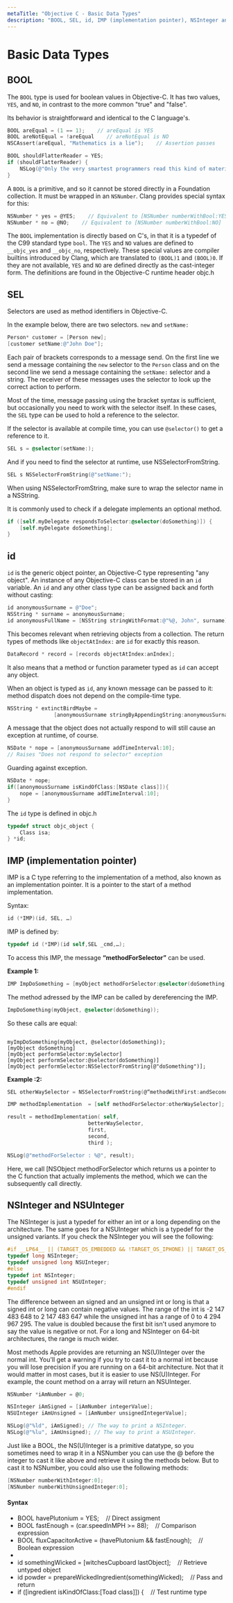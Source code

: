 ```yaml
---
metaTitle: "Objective C - Basic Data Types"
description: "BOOL, SEL, id, IMP (implementation pointer), NSInteger and NSUInteger"
---
```


# Basic Data Types




## BOOL


The `BOOL` type is used for boolean values in Objective-C. It has two values, `YES`, and `NO`, in contrast to the more common "true" and "false".

Its behavior is straightforward and identical to the C language's.

```objectivec
BOOL areEqual = (1 == 1);    // areEqual is YES
BOOL areNotEqual = !areEqual    // areNotEqual is NO
NSCAssert(areEqual, "Mathematics is a lie");    // Assertion passes

BOOL shouldFlatterReader = YES;
if (shouldFlatterReader) {
    NSLog(@"Only the very smartest programmers read this kind of material.");
}

```

A `BOOL` is a primitive, and so it cannot be stored directly in a Foundation collection. It must be wrapped in an `NSNumber`. Clang provides special syntax for this:

```objectivec
NSNumber * yes = @YES;    // Equivalent to [NSNumber numberWithBool:YES]
NSNumber * no = @NO;    // Equivalent to [NSNumber numberWithBool:NO]

```

The `BOOL` implementation is directly based on C's, in that it is a typedef of the C99 standard type `bool`. The `YES` and `NO` values are defined to `__objc_yes` and `__objc_no`, respectively. These special values are compiler builtins introduced by Clang, which are translated to `(BOOL)1` and `(BOOL)0`. If they are not available, `YES` and `NO` are defined directly as the cast-integer form. The definitions are found in the Objective-C runtime header objc.h



## SEL


Selectors are used as method identifiers in Objective-C.

In the example below, there are two selectors. `new` and `setName:`

```objectivec
Person* customer = [Person new];
[customer setName:@"John Doe"];

```

Each pair of brackets corresponds to a message send. On the first line we send a message containing the `new` selector to the `Person` class and on the second line we send a message containing the `setName:` selector and a string. The receiver of these messages uses the selector to look up the correct action to perform.

Most of the time, message passing using the bracket syntax is sufficient, but occasionally you need to work with the selector itself. In these cases, the `SEL` type can be used to hold a reference to the selector.

If the selector is available at compile time, you can use `@selector()` to get a reference to it.

```objectivec
SEL s = @selector(setName:);

```

And if you need to find the selector at runtime, use NSSelectorFromString.

```objectivec
SEL s NSSelectorFromString(@"setName:");

```

When using NSSelectorFromString, make sure to wrap the selector name in a NSString.

It is commonly used to check if a delegate implements an optional method.

```objectivec
if ([self.myDelegate respondsToSelector:@selector(doSomething)]) {
    [self.myDelegate doSomething];
}

```



## id


`id` is the generic object pointer, an Objective-C type representing "any object". An instance of any Objective-C class can be stored in an `id` variable. An `id` and any other class type can be assigned back and forth without casting:

```objectivec
id anonymousSurname = @"Doe";
NSString * surname = anonymousSurname;
id anonymousFullName = [NSString stringWithFormat:@"%@, John", surname];

```

This becomes relevant when retrieving objects from a collection. The return types of methods like `objectAtIndex:` are `id` for exactly this reason.

```objectivec
DataRecord * record = [records objectAtIndex:anIndex];  

```

It also means that a method or function parameter typed as `id` can accept any object.

When an object is typed as `id`, any known message can be passed to it: method dispatch does not depend on the compile-time type.

```objectivec
NSString * extinctBirdMaybe = 
               [anonymousSurname stringByAppendingString:anonymousSurname];

```

A message that the object does not actually respond to will still cause an exception at runtime, of course.

```objectivec
NSDate * nope = [anonymousSurname addTimeInterval:10];
// Raises "Does not respond to selector" exception

```

Guarding against exception.

```objectivec
NSDate * nope;
if([anonymousSurname isKindOfClass:[NSDate class]]){
    nope = [anonymousSurname addTimeInterval:10];
}

```

The `id` type is defined in objc.h

```objectivec
typedef struct objc_object {
    Class isa;
} *id;

```



## IMP (implementation pointer)


IMP is a C type referring to the implementation of a method, also known as an implementation pointer. It is a pointer to the start of a method implementation.

Syntax:

```objectivec
id (*IMP)(id, SEL, …)

```

IMP is defined by:

```objectivec
typedef id (*IMP)(id self,SEL _cmd,…);

```

To access this IMP, the message **“methodForSelector”** can be used.

**Example 1:**

```objectivec
IMP ImpDoSomething = [myObject methodForSelector:@selector(doSomething)];

```

The method adressed by the IMP can be called by dereferencing the IMP.

```objectivec
ImpDoSomething(myObject, @selector(doSomething));

```

So these calls are equal:

```

myImpDoSomething(myObject, @selector(doSomething));
[myObject doSomething]
[myObject performSelector:mySelector]
[myObject performSelector:@selector(doSomething)]
[myObject performSelector:NSSelectorFromString(@"doSomething")];

```

**Example :2:**

```objectivec
SEL otherWaySelector = NSSelectorFromString(@“methodWithFirst:andSecond:andThird:");

IMP methodImplementation  = [self methodForSelector:otherWaySelector];

result = methodImplementation( self,
                          betterWaySelector,
                          first,
                          second,
                          third );

NSLog(@"methodForSelector : %@", result);

```

Here, we call [NSObject methodForSelector which returns us a pointer to the C function that actually implements the method, which we can the subsequently call directly.



## NSInteger and NSUInteger


The NSInteger is just a typedef for either an int or a long depending on the architecture. The same goes for a NSUInteger which is a typedef for the unsigned variants. If you check the NSInteger you will see the following:

```objectivec
#if __LP64__ || (TARGET_OS_EMBEDDED && !TARGET_OS_IPHONE) || TARGET_OS_WIN32 || NS_BUILD_32_LIKE_64
typedef long NSInteger;
typedef unsigned long NSUInteger;
#else
typedef int NSInteger;
typedef unsigned int NSUInteger;
#endif

```

The difference between an signed and an unsigned int or long is that a signed int or long can contain negative values. The range of the int is -2 147 483 648 to 2 147 483 647 while the unsigned int has a range of 0 to 4 294 967 295. The value is doubled because the first bit isn't used anymore to say the value is negative or not. For a long and NSInteger on 64-bit architectures, the range is much wider.

Most methods Apple provides are returning an NS(U)Integer over the normal int. You'll get a warning if you try to cast it to a normal int because you will lose precision if you are running on a 64-bit architecture. Not that it would matter in most cases, but it is easier to use NS(U)Integer. For example, the count method on a array will return an NSUInteger.

```objectivec
NSNumber *iAmNumber = @0;

NSInteger iAmSigned = [iAmNumber integerValue];
NSUInteger iAmUnsigned = [iAmNumber unsignedIntegerValue];

NSLog(@"%ld", iAmSigned); // The way to print a NSInteger.
NSLog(@"%lu", iAmUnsigned); // The way to print a NSUInteger.

```

Just like a BOOL, the NS(U)Integer is a primitive datatype, so you sometimes need to wrap it in a NSNumber you can use the @ before the integer to cast it like above and retrieve it using the methods below. But to cast it to NSNumber, you could also use the following methods:

```objectivec
[NSNumber numberWithInteger:0];
[NSNumber numberWithUnsignedInteger:0];

```



#### Syntax


- BOOL havePlutonium = YES;    // Direct assigment
- BOOL fastEnough = (car.speedInMPH >= 88);    // Comparison expression
- BOOL fluxCapacitorActive = (havePlutonium && fastEnough);    // Boolean expression
-  
- id somethingWicked = [witchesCupboard lastObject];    // Retrieve untyped object
- id powder = prepareWickedIngredient(somethingWicked);    // Pass and return
- if ([ingredient isKindOfClass:[Toad class]]) {    // Test runtime type

